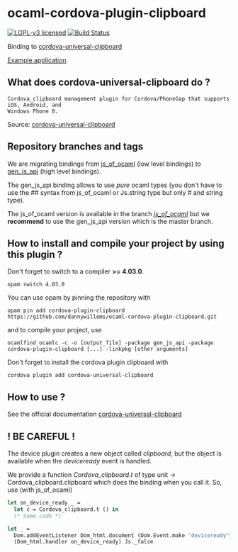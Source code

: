 # ocaml-cordova-plugin-clipboard

[![LGPL-v3 licensed](https://img.shields.io/badge/license-LGPLv3-blue.svg)](https://raw.githubusercontent.com/dannywillems/ocaml-cordova-plugin-clipboard/master/LICENSE)
[![Build Status](https://travis-ci.org/dannywillems/ocaml-cordova-plugin-clipboard.svg?branch=master)](https://travis-ci.org/dannywillems/ocaml-cordova-plugin-clipboard)

Binding to
[cordova-universal-clipboard](https://github.com/VersoSolutions/CordovaClipboard)

[Example
application](https://github.com/dannywillems/ocaml-cordova-plugin-clipboard-example).

## What does cordova-universal-clipboard do ?

```
Cordova_clipboard management plugin for Cordova/PhoneGap that supports iOS, Android, and
Windows Phone 8.
```

Source: [cordova-universal-clipboard](https://github.com/VersoSolutions/CordovaClipboard)

## Repository branches and tags

We are migrating bindings from
[js_of_ocaml](https://github.com/ocsigen/js_of_ocaml) (low level bindings) to
[gen_js_api](https://github.com/lexifi/gen_js_api) (high level bindings).

The gen_js_api binding allows to use *pure* ocaml types (you don't have to use
the ## syntax from js_of_ocaml or Js.string type but only # and string type).

The js_of_ocaml version is available in the branch
[*js_of_ocaml*](https://github.com/dannywillems/ocaml-cordova-plugin-clipboard/tree/js_of_ocaml)
but we **recommend** to use the gen_js_api version which is the master branch.

## How to install and compile your project by using this plugin ?

Don't forget to switch to a compiler **>= 4.03.0**.
```Shell
opam switch 4.03.0
```

You can use opam by pinning the repository with
```Shell
opam pin add cordova-plugin-clipboard https://github.com/dannywillems/ocaml-cordova-plugin-clipboard.git
```

and to compile your project, use
```Shell
ocamlfind ocamlc -c -o [output_file] -package gen_js_api -package cordova-plugin-clipboard [...] -linkpkg [other arguments]
```

Don't forget to install the cordova plugin clipboard with
```Shell
cordova plugin add cordova-universal-clipboard
```

## How to use ?

See the official documentation
[cordova-universal-clipboard](https://github.com/VersoSolutions/CordovaClipboard)

## ! BE CAREFUL !

The device plugin creates a new object called *clipboard*, but the object is
available when the *deviceready* event is handled.

We provide a function *Cordova_clipboard.t* of type unit -> Cordova_clipboard.clipboard which
does the binding when you call it.
So, use (with js_of_ocaml)

```OCaml
let on_device_ready _ =
  let c = Cordova_clipboard.t () in
  (* Some code *)

let _ =
  Dom.addEventListener Dom_html.document (Dom.Event.make "deviceready")
  (Dom_html.handler on_device_ready) Js._false
```

